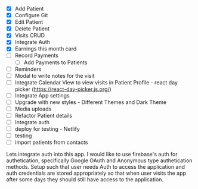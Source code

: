 - [x] Add Patient
- [x] Configure Git
- [x] Edit Patient
- [x] Delete Patient
- [x] Visits CRUD
- [X] Integrate Auth
- [X] Earnings this month card
- [ ] Record Payments
  - [ ] Add Payments to Patients
- [ ] Reminders
- [ ] Modal to write notes for the visit
- [ ] Integrate Calendar View to view visits in Patient Profile - react day picker (https://react-day-picker.js.org/)
- [ ] Integrate App settings
- [ ] Upgrade with new styles - Different Themes and Dark Theme
- [ ] Media uploads
- [ ] Refactor Patient details
- [ ] Integrate auth
- [ ] deploy for testing - Netlify
- [ ] testing
- [ ] import patients from contacts

Lets integrate auth into this app. I would like to use firebase's auth for authetication, specifically Google OAuth and Anonymous type authetication methods. Setup such that user needs Auth to access the application and auth credentials are stored appropriately so that when user visits the app after some days they should still have access to the application.
